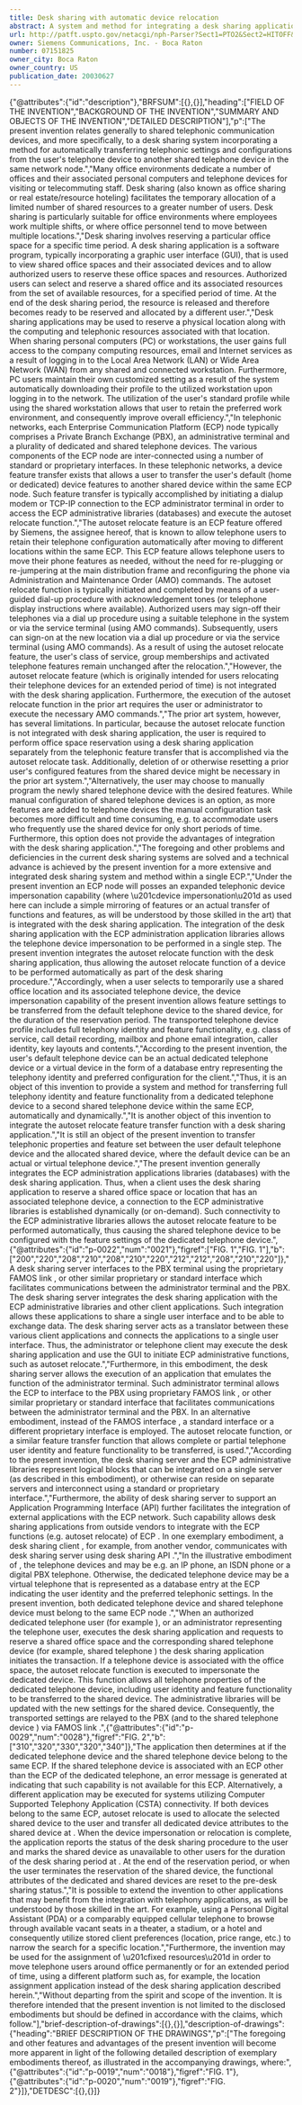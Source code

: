```yaml
---
title: Desk sharing with automatic device relocation
abstract: A system and method for integrating a desk sharing application with a PBX telephonic user identity and feature transfer function is described. The system and method of the invention utilizes the PBX's administrative interface to transfer attributes from a dedicated device to the shared telephone device within an ECP network.
url: http://patft.uspto.gov/netacgi/nph-Parser?Sect1=PTO2&Sect2=HITOFF&p=1&u=%2Fnetahtml%2FPTO%2Fsearch-adv.htm&r=1&f=G&l=50&d=PALL&S1=07151825&OS=07151825&RS=07151825
owner: Siemens Communications, Inc. - Boca Raton
number: 07151825
owner_city: Boca Raton
owner_country: US
publication_date: 20030627
---
```


{"@attributes":{"id":"description"},"BRFSUM":[{},{}],"heading":["FIELD OF THE INVENTION","BACKGROUND OF THE INVENTION","SUMMARY AND OBJECTS OF THE INVENTION","DETAILED DESCRIPTION"],"p":["The present invention relates generally to shared telephonic communication devices, and more specifically, to a desk sharing system incorporating a method for automatically transferring telephonic settings and configurations from the user's telephone device to another shared telephone device in the same network node.","Many office environments dedicate a number of offices and their associated personal computers and telephone devices for visiting or telecommuting staff. Desk sharing (also known as office sharing or real estate\/resource hoteling) facilitates the temporary allocation of a limited number of shared resources to a greater number of users. Desk sharing is particularly suitable for office environments where employees work multiple shifts, or where office personnel tend to move between multiple locations.","Desk sharing involves reserving a particular office space for a specific time period. A desk sharing application is a software program, typically incorporating a graphic user interface (GUI), that is used to view shared office spaces and their associated devices and to allow authorized users to reserve these office spaces and resources. Authorized users can select and reserve a shared office and its associated resources from the set of available resources, for a specified period of time. At the end of the desk sharing period, the resource is released and therefore becomes ready to be reserved and allocated by a different user.","Desk sharing applications may be used to reserve a physical location along with the computing and telephonic resources associated with that location. When sharing personal computers (PC) or workstations, the user gains full access to the company computing resources, email and Internet services as a result of logging in to the Local Area Network (LAN) or Wide Area Network (WAN) from any shared and connected workstation. Furthermore, PC users maintain their own customized setting as a result of the system automatically downloading their profile to the utilized workstation upon logging in to the network. The utilization of the user's standard profile while using the shared workstation allows that user to retain the preferred work environment, and consequently improve overall efficiency.","In telephonic networks, each Enterprise Communication Platform (ECP) node typically comprises a Private Branch Exchange (PBX), an administrative terminal and a plurality of dedicated and shared telephone devices. The various components of the ECP node are inter-connected using a number of standard or proprietary interfaces. In these telephonic networks, a device feature transfer exists that allows a user to transfer the user's default (home or dedicated) device features to another shared device within the same ECP node. Such feature transfer is typically accomplished by initiating a dialup modem or TCP-IP connection to the ECP administrator terminal in order to access the ECP administrative libraries (databases) and execute the autoset relocate function.","The autoset relocate feature is an ECP feature offered by Siemens, the assignee hereof, that is known to allow telephone users to retain their telephone configuration automatically after moving to different locations within the same ECP. This ECP feature allows telephone users to move their phone features as needed, without the need for re-plugging or re-jumpering at the main distribution frame and reconfiguring the phone via Administration and Maintenance Order (AMO) commands. The autoset relocate function is typically initiated and completed by means of a user-guided dial-up procedure with acknowledgement tones (or telephone display instructions where available). Authorized users may sign-off their telephones via a dial up procedure using a suitable telephone in the system or via the service terminal (using AMO commands). Subsequently, users can sign-on at the new location via a dial up procedure or via the service terminal (using AMO commands). As a result of using the autoset relocate feature, the user's class of service, group memberships and activated telephone features remain unchanged after the relocation.","However, the autoset relocate feature (which is originally intended for users relocating their telephone devices for an extended period of time) is not integrated with the desk sharing application. Furthermore, the execution of the autoset relocate function in the prior art requires the user or administrator to execute the necessary AMO commands.","The prior art system, however, has several limitations. In particular, because the autoset relocate function is not integrated with desk sharing application, the user is required to perform office space reservation using a desk sharing application separately from the telephonic feature transfer that is accomplished via the autoset relocate task. Additionally, deletion of or otherwise resetting a prior user's configured features from the shared device might be necessary in the prior art system.","Alternatively, the user may choose to manually program the newly shared telephone device with the desired features. While manual configuration of shared telephone devices is an option, as more features are added to telephone devices the manual configuration task becomes more difficult and time consuming, e.g. to accommodate users who frequently use the shared device for only short periods of time. Furthermore, this option does not provide the advantages of integration with the desk sharing application.","The foregoing and other problems and deficiencies in the current desk sharing systems are solved and a technical advance is achieved by the present invention for a more extensive and integrated desk sharing system and method within a single ECP.","Under the present invention an ECP node will posses an expanded telephonic device impersonation capability (where \u201cdevice impersonation\u201d as used here can include a simple mirroring of features or an actual transfer of functions and features, as will be understood by those skilled in the art) that is integrated with the desk sharing application. The integration of the desk sharing application with the ECP administration application libraries allows the telephone device impersonation to be performed in a single step. The present invention integrates the autoset relocate function with the desk sharing application, thus allowing the autoset relocate function of a device to be performed automatically as part of the desk sharing procedure.","Accordingly, when a user selects to temporarily use a shared office location and its associated telephone device, the device impersonation capability of the present invention allows feature settings to be transferred from the default telephone device to the shared device, for the duration of the reservation period. The transported telephone device profile includes full telephony identity and feature functionality, e.g. class of service, call detail recording, mailbox and phone email integration, caller identity, key layouts and contents.","According to the present invention, the user's default telephone device can be an actual dedicated telephone device or a virtual device in the form of a database entry representing the telephony identity and preferred configuration for the client.","Thus, it is an object of this invention to provide a system and method for transferring full telephony identity and feature functionality from a dedicated telephone device to a second shared telephone device within the same ECP, automatically and dynamically.","It is another object of this invention to integrate the autoset relocate feature transfer function with a desk sharing application.","It is still an object of the present invention to transfer telephonic properties and feature set between the user default telephone device and the allocated shared device, where the default device can be an actual or virtual telephone device.","The present invention generally integrates the ECP administration applications libraries (databases) with the desk sharing application. Thus, when a client uses the desk sharing application to reserve a shared office space or location that has an associated telephone device, a connection to the ECP administrative libraries is established dynamically (or on-demand). Such connectivity to the ECP administrative libraries allows the autoset relocate feature to be performed automatically, thus causing the shared telephone device to be configured with the feature settings of the dedicated telephone device.",{"@attributes":{"id":"p-0022","num":"0021"},"figref":["FIG. 1","FIG. 1"],"b":["200","220","208","210","208","210","220","212","212","208","210","220"]},"A desk sharing server  interfaces to the PBX  terminal using the proprietary FAMOS link , or other similar proprietary or standard interface which facilitates communications between the administrator terminal and the PBX. The desk sharing server  integrates the desk sharing application with the ECP administrative libraries and other client applications. Such integration allows these applications to share a single user interface and to be able to exchange data. The desk sharing server  acts as a translator between these various client applications and connects the applications to a single user interface. Thus, the administrator or telephone client may execute the desk sharing application and use the GUI to initiate ECP administrative functions, such as autoset relocate.","Furthermore, in this embodiment, the desk sharing server  allows the execution of an application that emulates the function of the administrator terminal. Such administrator terminal allows the ECP to interface to the PBX  using proprietary FAMOS link , or other similar proprietary or standard interface that facilitates communications between the administrator terminal and the PBX. In an alternative embodiment, instead of the FAMOS interface , a standard interface or a different proprietary interface is employed. The autoset relocate function, or a similar feature transfer function that allows complete or partial telephone user identity and feature functionality to be transferred, is used.","According to the present invention, the desk sharing server  and the ECP administrative libraries represent logical blocks that can be integrated on a single server (as described in this embodiment), or otherwise can reside on separate servers and interconnect using a standard or proprietary interface.","Furthermore, the ability of desk sharing server  to support an Application Programming Interface (API) further facilitates the integration of external applications with the ECP network. Such capability allows desk sharing applications from outside vendors to integrate with the ECP functions (e.g. autoset relocate) of ECP . In one exemplary embodiment, a desk sharing client , for example, from another vendor, communicates with desk sharing server  using desk sharing API .","In the illustrative embodiment of , the telephone devices  and  may be e.g. an IP phone, an ISDN phone or a digital PBX telephone. Otherwise, the dedicated telephone device  may be a virtual telephone that is represented as a database entry at the ECP  indicating the user identity and the preferred telephonic settings. In the present invention, both dedicated telephone device  and shared telephone device  must belong to the same ECP node .","When an authorized dedicated telephone user (for example ), or an administrator representing the telephone user, executes the desk sharing application and requests to reserve a shared office space and the corresponding shared telephone device (for example, shared telephone ) the desk sharing application initiates the transaction. If a telephone device is associated with the office space, the autoset relocate function is executed to impersonate the dedicated device. This function allows all telephone properties of the dedicated telephone device, including user identity and feature functionality to be transferred to the shared device. The administrative libraries will be updated with the new settings for the shared device. Consequently, the transported settings are relayed to the PBX  (and to the shared telephone device ) via FAMOS link .",{"@attributes":{"id":"p-0029","num":"0028"},"figref":"FIG. 2","b":["310","320","330","320","340"]},"The application then determines at  if the dedicated telephone device and the shared telephone device belong to the same ECP. If the shared telephone device is associated with an ECP other than the ECP of the dedicated telephone, an error message is generated at  indicating that such capability is not available for this ECP. Alternatively, a different application may be executed for systems utilizing Computer Supported Telephony Application (CSTA) connectivity. If both devices belong to the same ECP, autoset relocate is used to allocate the selected shared device to the user and transfer all dedicated device attributes to the shared device at . When the device impersonation or relocation is complete, the application reports the status of the desk sharing procedure to the user and marks the shared device as unavailable to other users for the duration of the desk sharing period at . At the end of the reservation period, or when the user terminates the reservation of the shared device, the functional attributes of the dedicated and shared devices are reset to the pre-desk sharing status.","It is possible to extend the invention to other applications that may benefit from the integration with telephony applications, as will be understood by those skilled in the art. For example, using a Personal Digital Assistant (PDA) or a comparably equipped cellular telephone to browse through available vacant seats in a theater, a stadium, or a hotel and consequently utilize stored client preferences (location, price range, etc.) to narrow the search for a specific location.","Furthermore, the invention may be used for the assignment of \u201cfixed resources\u201d in order to move telephone users around office permanently or for an extended period of time, using a different platform such as, for example, the location assignment application instead of the desk sharing application described herein.","Without departing from the spirit and scope of the invention. It is therefore intended that the present invention is not limited to the disclosed embodiments but should be defined in accordance with the claims, which follow."],"brief-description-of-drawings":[{},{}],"description-of-drawings":{"heading":"BRIEF DESCRIPTION OF THE DRAWINGS","p":["The foregoing and other features and advantages of the present invention will become more apparent in light of the following detailed description of exemplary embodiments thereof, as illustrated in the accompanying drawings, where:",{"@attributes":{"id":"p-0019","num":"0018"},"figref":"FIG. 1"},{"@attributes":{"id":"p-0020","num":"0019"},"figref":"FIG. 2"}]},"DETDESC":[{},{}]}
